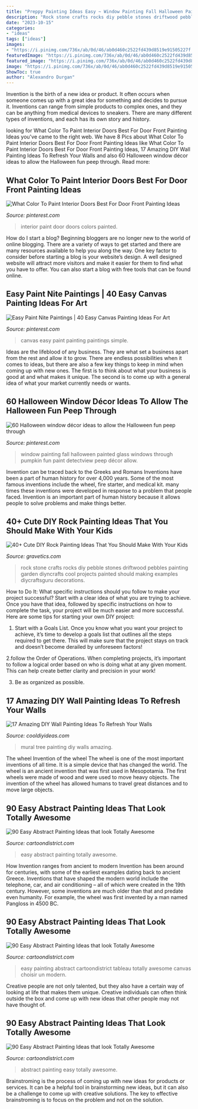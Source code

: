 ```yaml
---
title: "Preppy Painting Ideas Easy ~ Window Painting Fall Halloween Painted Glass Windows Through Pumpkin Fun Paint Detectview Peep Décor Allow"
description: "Rock stone crafts rocks diy pebble stones driftwood pebbles painting garden diyncrafts cool projects painted should making examples diycraftsguru decorations"
date: "2023-10-15"
categories:
- "ideas"
tags: ["ideas"]
images:
- "https://i.pinimg.com/736x/ab/0d/46/ab0d460c2522fd439d8519e91505227f.jpg"
featuredImage: "https://i.pinimg.com/736x/ab/0d/46/ab0d460c2522fd439d8519e91505227f.jpg"
featured_image: "https://i.pinimg.com/736x/ab/0d/46/ab0d460c2522fd439d8519e91505227f.jpg"
image: "https://i.pinimg.com/736x/ab/0d/46/ab0d460c2522fd439d8519e91505227f.jpg"
ShowToc: true
author: "Alexandro Durgan"
---
```



Invention is the birth of a new idea or product. It often occurs when someone comes up with a great idea for something and decides to pursue it. Inventions can range from simple products to complex ones, and they can be anything from medical devices to sneakers. There are many different types of inventions, and each has its own story and history.

	

		
looking for What Color To Paint Interior Doors Best For Door Front Painting Ideas you've came to the right web. We have 8 Pics about What Color To Paint Interior Doors Best For Door Front Painting Ideas like What Color To Paint Interior Doors Best For Door Front Painting Ideas, 17 Amazing DIY Wall Painting Ideas To Refresh Your Walls and also 60 Halloween window décor ideas to allow the Halloween fun peep through. Read more:
		
    
## What Color To Paint Interior Doors Best For Door Front Painting Ideas

<img loading=lazy src="https://i.pinimg.com/736x/7e/02/28/7e0228018ff33c1ec8b5174eaaedd2ad.jpg" onerror="this.onerror=null;this.src='https://tse2.mm.bing.net/th?id=OIP.WXS8L7voKIvP9MnNg9JYJwHaJ3&amp;pid=15.1';" alt="What Color To Paint Interior Doors Best For Door Front Painting Ideas">

_Source: pinterest.com_

>interior paint door doors colors painted. 

	

How do I start a blog?
Beginning bloggers are no longer new to the world of online blogging. There are a variety of ways to get started and there are many resources available to help you along the way. One key factor to consider before starting a blog is your website’s design. A well designed website will attract more visitors and make it easier for them to find what you have to offer. You can also start a blog with free tools that can be found online.

    
## Easy Paint Nite Paintings | 40 Easy Canvas Painting Ideas For Art

<img loading=lazy src="https://i.pinimg.com/736x/ab/0d/46/ab0d460c2522fd439d8519e91505227f.jpg" onerror="this.onerror=null;this.src='https://tse2.mm.bing.net/th?id=OIP.kiqhG3nhIJnsqTNH2iVxNAHaLt&amp;pid=15.1';" alt="Easy Paint Nite Paintings | 40 Easy Canvas Painting Ideas For Art">

_Source: pinterest.com_

>canvas easy paint painting paintings simple. 

	

Ideas are the lifeblood of any business. They are what set a business apart from the rest and allow it to grow. There are endless possibilities when it comes to ideas, but there are also a few key things to keep in mind when coming up with new ones. The first is to think about what your business is good at and what makes it unique. The second is to come up with a general idea of what your market currently needs or wants.

    
## 60 Halloween Window Décor Ideas To Allow The Halloween Fun Peep Through

<img loading=lazy src="https://i.pinimg.com/736x/d7/aa/20/d7aa206aa33eaaa32758bc753de95f19.jpg" onerror="this.onerror=null;this.src='https://tse4.mm.bing.net/th?id=OIP.Bf1ampRv4hxy569mTa4PYAHaJ4&amp;pid=15.1';" alt="60 Halloween window décor ideas to allow the Halloween fun peep through">

_Source: pinterest.com_

>window painting fall halloween painted glass windows through pumpkin fun paint detectview peep décor allow. 

	

Invention can be traced back to the Greeks and Romans
Inventions have been a part of human history for over 4,000 years. Some of the most famous inventions include the wheel, fire starter, and medical kit. many times these inventions were developed in response to a problem that people faced. Invention is an important part of human history because it allows people to solve problems and make things better.

    
## 40+ Cute DIY Rock Painting Ideas That You Should Make With Your Kids

<img loading=lazy src="http://www.gravetics.com/wp-content/uploads/2017/08/Driftwood-Stone-Art.jpg" onerror="this.onerror=null;this.src='https://tse3.mm.bing.net/th?id=OIP.c4MfVSSFfU_rueacjvwKjAHaKu&amp;pid=15.1';" alt="40+ Cute DIY Rock Painting Ideas That You Should Make With Your Kids">

_Source: gravetics.com_

>rock stone crafts rocks diy pebble stones driftwood pebbles painting garden diyncrafts cool projects painted should making examples diycraftsguru decorations. 

	

How to Do It: What specific instructions should you follow to make your project successful?
Start with a clear idea of what you are trying to achieve. Once you have that idea, followed by specific instructions on how to complete the task, your project will be much easier and more successful. Here are some tips for starting your own DIY project:
1. Start with a Goals List. Once you know what you want your project to achieve, it’s time to develop a goals list that outlines all the steps required to get there. This will make sure that the project stays on track and doesn’t become derailed by unforeseen factors!

2.follow the Order of Operations. When completing projects, it’s important to follow a logical order based on who is doing what at any given moment. This can help create better clarity and precision in your work!

3. Be as organized as possible.

    
## 17 Amazing DIY Wall Painting Ideas To Refresh Your Walls

<img loading=lazy src="http://cooldiyideas.com/wp-content/uploads/2015/07/Tree-Mural.jpg" onerror="this.onerror=null;this.src='https://tse2.mm.bing.net/th?id=OIP.TW7BOu4x3fj9FSCJ7lLnAgHaJ4&amp;pid=15.1';" alt="17 Amazing DIY Wall Painting Ideas To Refresh Your Walls">

_Source: cooldiyideas.com_

>mural tree painting diy walls amazing. 

	

The wheel
Invention of the wheel
The wheel is one of the most important inventions of all time. It is a simple device that has changed the world. The wheel is an ancient invention that was first used in Mesopotamia. The first wheels were made of wood and were used to move heavy objects. The invention of the wheel has allowed humans to travel great distances and to move large objects.

    
## 90 Easy Abstract Painting Ideas That Look Totally Awesome

<img loading=lazy src="http://www.cartoondistrict.com/wp-content/uploads/2017/06/Easy-Abstract-Painting-Ideas00020.jpg" onerror="this.onerror=null;this.src='https://tse3.mm.bing.net/th?id=OIP.YR6vqWnVJgiR9yF3VSA7-wHaLH&amp;pid=15.1';" alt="90 Easy Abstract Painting Ideas that look Totally Awesome">

_Source: cartoondistrict.com_

>easy abstract painting totally awesome. 

	

How Invention ranges from ancient to modern
Invention has been around for centuries, with some of the earliest examples dating back to ancient Greece. Inventions that have shaped the modern world include the telephone, car, and air conditioning – all of which were created in the 19th century. However, some inventions are much older than that and predate even humanity. For example, the wheel was first invented by a man named Pangloss in 4500 BC.

    
## 90 Easy Abstract Painting Ideas That Look Totally Awesome

<img loading=lazy src="http://www.cartoondistrict.com/wp-content/uploads/2017/06/Easy-Abstract-Painting-Ideas00018-1.jpg" onerror="this.onerror=null;this.src='https://tse1.mm.bing.net/th?id=OIP.mcIiMNuhKMMjuFWigV0ZkQHaM-&amp;pid=15.1';" alt="90 Easy Abstract Painting Ideas that look Totally Awesome">

_Source: cartoondistrict.com_

>easy painting abstract cartoondistrict tableau totally awesome canvas choisir un modern. 

	

Creative people are not only talented, but they also have a certain way of looking at life that makes them unique. Creative individuals can often think outside the box and come up with new ideas that other people may not have thought of.

    
## 90 Easy Abstract Painting Ideas That Look Totally Awesome

<img loading=lazy src="http://www.cartoondistrict.com/wp-content/uploads/2017/05/Easy-Abstract-Painting-Ideas28.jpg" onerror="this.onerror=null;this.src='https://tse1.mm.bing.net/th?id=OIP.aTm0lIqjMj_h72281k1EkQHaJ4&amp;pid=15.1';" alt="90 Easy Abstract Painting Ideas that look Totally Awesome">

_Source: cartoondistrict.com_

>abstract painting easy totally awesome. 

	

Brainstroming is the process of coming up with new ideas for products or services. It can be a helpful tool in brainstorming new ideas, but it can also be a challenge to come up with creative solutions. The key to effective brainstroming is to focus on the problem and not on the solution.

